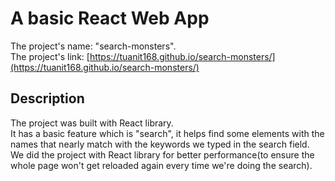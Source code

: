 # A basic React Web App

The project's name: "search-monsters".<br/>
The project's link: [https://tuanit168.github.io/search-monsters/](https://tuanit168.github.io/search-monsters/)

## Description

The project was built with React library.<br/>
It has a basic feature which is "search", it helps find some elements with the names that nearly match with the keywords we typed in the search field.<br/> 
We did the project with React library for better performance(to ensure the whole page won't get reloaded again every time we're doing the search).
